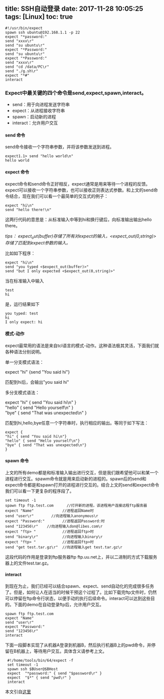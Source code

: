 title: SSH自动登录
date: 2017-11-28 10:05:25
tags: [Linux]
toc: true
---
```
#!/usr/bin/expect
spawn ssh ubuntu@192.168.1.1 -p 22
expect "*password:"
send "xxxx\r"
send "su ubuntu\r"
expect "*Password:"
send "su ubuntu\r"
expect "*Password:"
send "xxxx\r"
send "cd /data/PC\r"
send "./g.sh\r"
expect "*#"
interact
```
<!-- more -->

### Expect中最关键的四个命令是send,expect,spawn,interact。

- send：用于向进程发送字符串
- expect：从进程接收字符串
- spawn：启动新的进程
- interact：允许用户交互

#### send 命令

send命令接收一个字符串参数，并将该参数发送到进程。

```
expect1.1> send "hello world\n"
hello world
```

#### expect 命令

expect命令和send命令正好相反，expect通常是用来等待一个进程的反馈。expect可以接收一个字符串参数，也可以接收正则表达式参数。和上文的send命令结合，现在我们可以看一个最简单的交互式的例子：

```
expect "hi\n"
send "hello there!\n"
```

这两行代码的意思是：从标准输入中等到hi和换行键后，向标准输出输出hello there。

*tips： $expect_out(buffer)存储了所有对expect的输入，<$expect_out(0,string)>存储了匹配到expect参数的输入。*

比如如下程序：

```
expect "hi\n"
send "you typed <$expect_out(buffer)>"
send "but I only expected <$expect_out(0,string)>"
```

当在标准输入中输入

```
test
hi
```

是，运行结果如下

```
you typed: test
hi
I only expect: hi
```

#### 模式-动作

expect最常用的语法是来自tcl语言的模式-动作。这种语法极其灵活，下面我们就各种语法分别说明。

单一分支模式语法：

expect "hi" {send "You said hi"}

匹配到hi后，会输出"you said hi"

多分支模式语法：

expect "hi" { send "You said hi\n" } \
"hello" { send "Hello yourself\n" } \
"bye" { send "That was unexpected\n" }

匹配到hi,hello,bye任意一个字符串时，执行相应的输出。等同于如下写法：

```
expect {
"hi" { send "You said hi\n"}
"hello" { send "Hello yourself\n"}
"bye" { send "That was unexpected\n"}
}
```

#### spawn 命令

上文的所有demo都是和标准输入输出进行交互，但是我们跟希望他可以和某一个进程进行交互。spawm命令就是用来启动新的进程的。spawn后的send和expect命令都是和spawn打开的进程进行交互的。结合上文的send和expect命令我们可以看一下更复杂的程序段了。

```
set timeout -1
spawn ftp ftp.test.com      //打开新的进程，该进程用户连接远程ftp服务器
expect "Name"             //进程返回Name时
send "user\r"        //向进程输入anonymous\r
expect "Password:"        //进程返回Password:时
send "123456\r"    //向进程输入don@libes.com\r
expect "ftp> "            //进程返回ftp>时
send "binary\r"           //向进程输入binary\r
expect "ftp> "            //进程返回ftp>时
send "get test.tar.gz\r"  //向进程输入get test.tar.gz\r
```

这段代码的作用是登录到ftp服务器ftp ftp.uu.net上，并以二进制的方式下载服务器上的文件test.tar.gz。

#### interact

到现在为止，我们已经可以结合spawn、expect、send自动化的完成很多任务了。但是，如何让人在适当的时候干预这个过程了。比如下载完ftp文件时，仍然可以停留在ftp命令行状态，以便手动的执行后续命令。interact可以达到这些目的。下面的demo在自动登录ftp后，允许用户交互。

```
spawn ftp ftp.test.com
expect "Name"
send "user\r"
expect "Password:"
send "123456\r"
interact
```

下面一段脚本实现了从机器A登录到机器B，然后执行机器B上的pwd命令，并停留在B机器上，等待用户交互。具体含义请参考上文。

```
 #!/home/tools/bin/64/expect -f
 set timeout -1  
 spawn ssh $BUser@$BHost
 expect  "*password:" { send "$password\r" }
 expect  "$*" { send "pwd\r" }
 interact
```

本文引自[这里](https://www.cnblogs.com/lzrabbit/p/4298794.html)

